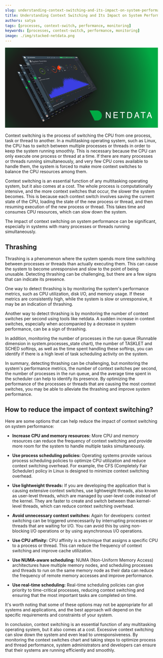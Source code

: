 ```yaml
---
slug: understanding-context-switching-and-its-impact-on-system-performance
title: Understanding Context Switching and Its Impact on System Performance
authors: satya
tags: [processes, context-switch, performance, monitoring]
keywords: [processes, context-switch, performance, monitoring]
image: ./img/stacked-netdata.png
---
```


![stacked-netdata](./img/stacked-netdata.png)

Context switching is the process of switching the CPU from one process, task or thread to another. In a multitasking operating system, such as Linux, the CPU has to switch between multiple processes or threads in order to keep the system running smoothly. This is necessary because the CPU can only execute one process or thread at a time. If there are many processes or threads running simultaneously, and very few CPU cores available to handle them, the system is forced to make more context switches to balance the CPU resources among them.

Context switching is an essential function of any multitasking operating system, but it also comes at a cost. The whole process is computationally intensive, and the more context switches that occur, the slower the system becomes. This is because each context switch involves saving the current state of the CPU, loading the state of the new process or thread, and then resuming execution of the new process or thread. This takes time and consumes CPU resources, which can slow down the system.

The impact of context switching on system performance can be significant, especially in systems with many processes or threads running simultaneously. 

<!-- truncate -->

## Thrashing

Thrashing is a phenomenon where the system spends more time switching between processes or threads than actually executing them. This can cause the system to become unresponsive and slow to the point of being unusable. Detecting thrashing can be challenging, but there are a few signs that can indicate its presence.

One way to detect thrashing is by monitoring the system's performance metrics, such as CPU utilization, disk I/O, and memory usage. If these metrics are consistently high, while the system is slow or unresponsive, it may be an indication of thrashing.

Another way to detect thrashing is by monitoring the number of context switches per second using tools like netdata. A sudden increase in context switches, especially when accompanied by a decrease in system performance, can be a sign of thrashing.

In addition, monitoring the number of processes in the run queue (Runnable dimension in system.processes_state chart), the number of TASKLET and SCHED softirqs, as well as the time spent handling these softirqs, you can identify if there is a high level of task scheduling activity on the system.

In summary, detecting thrashing can be challenging, but monitoring the system's performance metrics, the number of context switches per second, the number of processes in the run queue, and the average time spent in the scheduler can help to identify its presence. By optimizing the performance of the processes or threads that are causing the most context switches, you may be able to alleviate the thrashing and improve system performance.

## How to reduce the impact of context switching?

Here are some options that can help reduce the impact of context switching on system performance:

- **Increase CPU and memory resources:** More CPU and memory resources can reduce the frequency of context switching and provide more room for the system to handle multiple tasks simultaneously.

- **Use process scheduling policies:** Operating systems provide various process scheduling policies to optimize CPU utilization and reduce context switching overhead. For example, the CFS (Completely Fair Scheduler) policy in Linux is designed to minimize context switching overhead.

- **Use lightweight threads:** If you are developing the application that is causing extensive context switches, use lightweight threads, also known as user-level threads, which are managed by user-level code instead of the kernel. They are faster to create and switch between than kernel-level threads, which can reduce context switching overhead.

- **Avoid unnecessary context switches:** Again for developers: context switching can be triggered unnecessarily by interrupting processes or threads that are waiting for I/O. You can avoid this by using non-blocking I/O operations or by using asynchronous I/O operations.

- **Use CPU affinity:** CPU affinity is a technique that assigns a specific CPU to a process or thread. This can reduce the frequency of context switching and improve cache utilization.

- **Use NUMA-aware scheduling:** NUMA (Non-Uniform Memory Access) architectures have multiple memory nodes, and scheduling processes and threads to run on the same memory node as their data can reduce the frequency of remote memory accesses and improve performance.

- **Use real-time scheduling:** Real-time scheduling policies can give priority to time-critical processes, reducing context switching and ensuring that the most important tasks are completed on time.

It's worth noting that some of these options may not be appropriate for all systems and applications, and the best approach will depend on the specific requirements and constraints of your system.

In conclusion, context switching is an essential function of any multitasking operating system, but it also comes at a cost. Excessive context switching can slow down the system and even lead to unresponsiveness. By monitoring the context switches chart and taking steps to optimize process and thread performance, system administrators and developers can ensure that their systems are running efficiently and smoothly.

